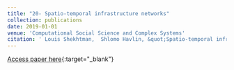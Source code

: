 ```yaml
---
title: "20- Spatio-temporal infrastructure networks"
collection: publications
date: 2019-01-01
venue: 'Computational Social Science and Complex Systems'
citation: ' Louis Shekhtman,  Shlomo Havlin, &quot;Spatio-temporal infrastructure networks.&quot; Computational Social Science and Complex Systems, 2019.'
---
```

[Access paper here](https://ebooks.iospress.nl/volumearticle/53598){:target="_blank"}
